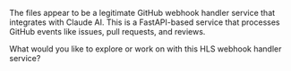 The files appear to be a legitimate GitHub webhook handler service that integrates with Claude AI. This is a FastAPI-based service that processes GitHub events like issues, pull requests, and reviews. 

What would you like to explore or work on with this HLS webhook handler service?